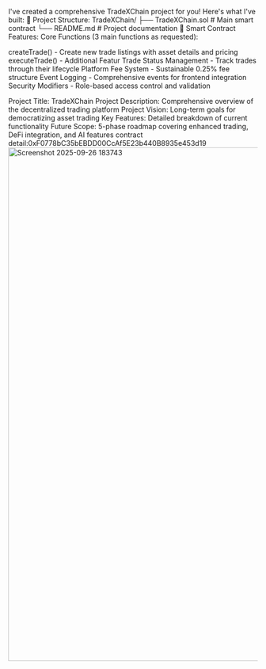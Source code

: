 I've created a comprehensive TradeXChain project for you! Here's what I've built:
📁 Project Structure:
TradeXChain/
├── TradeXChain.sol          # Main smart contract
└── README.md               # Project documentation
🔧 Smart Contract Features:
Core Functions (3 main functions as requested):

createTrade() - Create new trade listings with asset details and pricing
executeTrade() -
Additional Featur
Trade Status Management - Track trades through their lifecycle
Platform Fee System - Sustainable 0.25% fee structure
Event Logging - Comprehensive events for frontend integration
Security Modifiers - Role-based access control and validation

Project Title: TradeXChain
Project Description: Comprehensive overview of the decentralized trading platform
Project Vision: Long-term goals for democratizing asset trading
Key Features: Detailed breakdown of current functionality
Future Scope: 5-phase roadmap covering enhanced trading, DeFi integration, and AI features
contract detail:0xF0778bC35bEBDD00CcAf5E23b440B8935e453d19
<img width="1909" height="1037" alt="Screenshot 2025-09-26 183743" src="https://github.com/user-attachments/assets/fd5f712f-a38c-4a49-b1aa-90ebfbbcda6f" />
